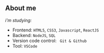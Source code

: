 ## About me

_i'm studying:_

- Frontend: `HTML5`, `CSS3`, `Javascript`, `ReactJS`
- Backend: `NodeJS`, `SQL`
- Version code control: ` Git & Github`
- Tool: `VSCode`

